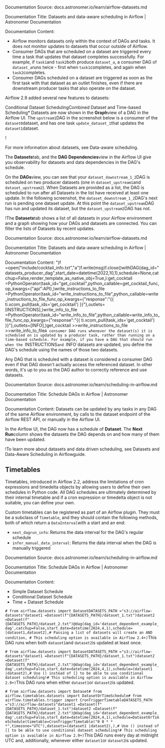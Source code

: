 Documentation Source:
docs.astronomer.io/learn/airflow-datasets.md

Documentation Title:
Datasets and data-aware scheduling in Airflow | Astronomer Documentation

Documentation Content:
* Airflow monitors datasets only within the context of DAGs and tasks. It does not monitor updates to datasets that occur outside of Airflow.
* Consumer DAGs that are scheduled on a dataset are triggered every time a task that updates that dataset completes successfully. For example, if `task1`and `task2`both produce `dataset_a`, a consumer DAG of `dataset_a`runs twice - first when `task1`completes, and again when `task2`completes.
* Consumer DAGs scheduled on a dataset are triggered as soon as the first task with that dataset as an outlet finishes, even if there are downstream producer tasks that also operate on the dataset.

Airflow 2.9 added several new features to datasets:

Conditional Dataset SchedulingCombined Dataset and Time-based Scheduling* Datasets are now shown in the **Graph**view of a DAG in the Airflow UI. The `upstream1`DAG in the screenshot below is a consumer of the `dataset0`dataset, and has one task `update_dataset_1`that updates the `dataset1`dataset.

!

For more information about datasets, see Data-aware scheduling.

The **Datasets**tab, and the **DAG Dependencies**view in the Airflow UI give you observability for datasets and data dependencies in the DAG's schedule.

On the **DAGs**view, you can see that your `dataset_downstream_1_2`DAG is scheduled on two producer datasets (one in `dataset_upstream1`and `dataset_upstream2`). When Datasets are provided as a list, the DAG is scheduled to run after all Datasets in the list have received at least one update. In the following screenshot, the `dataset_downstream_1_2`DAG's next run is pending one dataset update. At this point the `dataset_upstream`DAG has run and updated its dataset, but the `dataset_upstream2`DAG has not.

!The **Datasets**tab shows a list of all datasets in your Airflow environment and a graph showing how your DAGs and datasets are connected. You can filter the lists of Datasets by recent updates.



Documentation Source:
docs.astronomer.io/learn/airflow-datasets.md

Documentation Title:
Datasets and data-aware scheduling in Airflow | Astronomer Documentation

Documentation Content:
")f =open("include/cocktail_info.txt","a")f.write(msg)f.close()withDAG(dag_id="datasets_producer_dag",start_date=datetime(2022,10,1),schedule=None,catchup=False,render_template_as_native_obj=True,):get_cocktail =PythonOperator(task_id="get_cocktail",python_callable=get_cocktail_func,op_kwargs={"api":API},)write_instructions_to_file =PythonOperator(task_id="write_instructions_to_file",python_callable=write_instructions_to_file_func,op_kwargs={"response":"{{ ti.xcom_pull(task_ids='get_cocktail') }}"},outlets=[INSTRUCTIONS],)write_info_to_file =PythonOperator(task_id="write_info_to_file",python_callable=write_info_to_file_func,op_kwargs={"response":"{{ ti.xcom_pull(task_ids='get_cocktail') }}"},outlets=[INFO],)get_cocktail >>write_instructions_to_file >>write_info_to_file`A consumer DAG runs whenever the dataset(s) it is scheduled on is updated by a producer task, rather than running on a time-based schedule. For example, if you have a DAG that should run when the `INSTRUCTIONS`and `INFO`datasets are updated, you define the DAG's schedule using the names of those two datasets.

Any DAG that is scheduled with a dataset is considered a consumer DAG even if that DAG doesn't actually access the referenced dataset. In other words, it's up to you as the DAG author to correctly reference and use datasets.



Documentation Source:
docs.astronomer.io/learn/scheduling-in-airflow.md

Documentation Title:
Schedule DAGs in Airflow | Astronomer Documentation

Documentation Content:
Datasets can be updated by any tasks in any DAG of the same Airflow environment, by calls to the dataset endpoint of the Airflow REST API, or manually in the Airflow UI.

In the Airflow UI, the DAG now has a schedule of **Dataset**. The **Next Run**column shows the datasets the DAG depends on and how many of them have been updated.

!To learn more about datasets and data driven scheduling, see Datasets and Data-Aware Scheduling in Airflowguide.

Timetables​
-----------

Timetables, introduced in Airflow 2.2, address the limitations of cron expressions and timedelta objects by allowing users to define their own schedules in Python code. All DAG schedules are ultimately determined by their internal timetable and if a cron expression or timedelta object is not suitable, you can define your own.

Custom timetables can be registered as part of an Airflow plugin. They must be a subclass of `Timetable`, and they should contain the following methods, both of which return a `DataInterval`with a start and an end:

* `next_dagrun_info`: Returns the data interval for the DAG's regular schedule
* `infer_manual_data_interval`: Returns the data interval when the DAG is manually triggered



Documentation Source:
docs.astronomer.io/learn/scheduling-in-airflow.md

Documentation Title:
Schedule DAGs in Airflow | Astronomer Documentation

Documentation Content:
* Simple Dataset Schedule
* Conditional Dataset Schedule
* Time + Dataset Schedule

`# from airflow.datasets import DatasetDATASETS_PATH ="s3://airflow-datasets"dataset1 =Dataset(f"{DATASETS_PATH}/dataset_1.txt")dataset2 =Dataset(f"{DATASETS_PATH}/dataset_2.txt")@dag(dag_id='dataset_dependent_example_dag',catchup=False,start_date=datetime(2024,4,1),schedule=[dataset1,dataset2],# Passing a list of datasets will create an AND condition, # This scheduling option is available in Airflow 2.4+)`This DAG runs when both `dataset1`and `dataset2`is updated at least once.

`# from airflow.datasets import DatasetDATASETS_PATH ="s3://airflow-datasets"dataset1 =Dataset(f"{DATASETS_PATH}/dataset_1.txt")dataset2 =Dataset(f"{DATASETS_PATH}/dataset_2.txt")@dag(dag_id='dataset_dependent_example_dag',catchup=False,start_date=datetime(2024,4,1),schedule=(dataset1 |dataset2),# Use () instead of [] to be able to use conditional dataset scheduling!# This scheduling option is available in Airflow 2.9+)`This DAG runs when either `dataset1`or `dataset2`is updated.

`# from airflow.datasets import Dataset# from airflow.timetables.datasets import DatasetOrTimeSchedule# from airflow.timetables.trigger import CronTriggerTimetableDATASETS_PATH ="s3://airflow-datasets"dataset1 =Dataset(f"{DATASETS_PATH}/dataset_1.txt")dataset2 =Dataset(f"{DATASETS_PATH}/dataset_2.txt")@dag(dag_id='dataset_dependent_example_dag',catchup=False,start_date=datetime(2024,4,1),schedule=DatasetOrTimeSchedule(timetable=CronTriggerTimetable("0 0 * * *",timezone="UTC"),datasets=(dataset1 |dataset2),),# Use () instead of [] to be able to use conditional dataset scheduling!# This scheduling option is available in Airflow 2.9+)`This DAG runs every day at midnight UTC and, additionally, whenever either `dataset1`or `dataset2`is updated.



